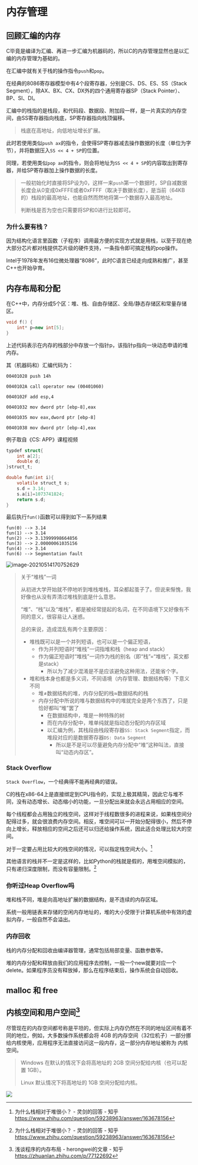 # 内存管理

## 回顾汇编的内存

C毕竟是编译为汇编、再进一步汇编为机器码的，所以C的内存管理显然也是以汇编的内存管理为基础的。

在汇编中就有关于栈的操作指令`push`和`pop`。

在经典的8086寄存器模型中有4个段寄存器，分别是CS、DS、ES、SS（Stack Segment），除AX、BX、CX、DX外的四个通用寄存器SP（Stack Pointer）、BP、SI、DI。

汇编中的栈指的是栈段，和代码段、数据段、附加段一样，是一片真实的内存空间，由SS寄存器指向栈底，SP寄存器指向栈顶偏移。

> 栈底在高地址，向低地址增长扩展。

此时若使用类似`push ax`的指令，会使得SP寄存器减去操作数据的长度（单位为字节），并将数据压入`SS << 4 + SP`的位置。

同理，若使用类似`pop ax`的指令，则会将地址为`SS << 4 + SP`的内容取出到寄存器，并给SP寄存器加上操作数据的长度。

> 一般初始化时直接将SP设为0，这样一来`push`第一个数据时，SP自减数据长度会从0变成0xFFFE或者0xFFFF（取决于数据长度），是当前（64KB的）栈段的最高地址，也能自然而然地将第一个数据存入最高地址。
>
> 判断栈是否为空也只需要将SP和0进行比较即可。

### 为什么要有栈？

因为结构化语言里函数（子程序）调用最方便的实现方式就是用栈，以至于现在绝大部分芯片都对栈提供芯片级的硬件支持，一条指令即可搞定栈的pop操作。

Intel于1978年发布16位微处理器“8086”，此时C语言已经走向成熟和推广，甚至C++也开始孕育。



## 内存布局和分配

在C++中，内存分成5个区：堆、栈、自由存储区、全局/静态存储区和常量存储区。



```c++
void f() { 
    int* p=new int[5]; 
}
```

上述代码表示在内存的栈部分中存放一个指针p，该指针p指向一块动态申请的堆内存。

其（机器码和）汇编代码为：

```lst
00401028 push 14h

0040102A call operator new (00401060)

0040102F add esp,4

00401032 mov dword ptr [ebp-8],eax

00401035 mov eax,dword ptr [ebp-8]

00401038 mov dword ptr [ebp-4],eax
```



例子取自《CS: APP》课程视频

```c
typdef struct{
    int a[2];
    double d;
}struct_t;

double fun(int i){
    volatile struct_t s;
    s.d = 3.14;
    s.a[i]=1073741824;
    return s.d;
}
```



最后执行`fun()`函数可以得到如下一系列结果

```
fun(0) --> 3.14
fun(1) --> 3.14
fun(2) --> 3.13999998664856
fun(3) --> 2.00000061035156
fun(4) --> 3.14
fun(6) --> Segmentation fault
```

![image-20210514170752629](C:\Users\Five\Desktop\note\img\image-20210514170752629.png)

> 关于“堆栈”一词
>
> 从初进大学开始就不停地听到堆栈堆栈，耳朵都起茧子了。但说来惭愧，我好像也从没有弄清过堆栈到底是什么意思。
>
> “堆”、“栈”以及“堆栈”，都是被经常提起的名词，在不同语境下又好像有不同的意义，很容易让人迷惑。
>
> 
>
> 总的来说，造成混乱有两个主要原因：
>
> * 堆栈既可以是一个并列短语，也可以是一个偏正短语，
>   * 作为并列短语时“堆栈”一词指堆和栈（heap and stack）
>   * 作为偏正短语时“堆栈”一词作为栈的别名（即“栈”=“堆栈”，英文都是stack）
>     * 所以为了减少混淆是不是应该避免这种用法，还能省个字。
> * 堆和栈本身也都是多义词，不同语境（内存管理、数据结构等）下意义不同
>   * 堆≠数据结构的堆，内存分配的栈≈数据结构的栈
>   * 内存分配中所说的堆与数据结构中的堆就完全是两个东西了，只是恰好都叫“堆”罢了
>     * 在数据结构中，堆是一种特殊的树
>     * 而在内存分配中，堆单纯就是指动态分配的内存区域
>     * 以汇编为例，其栈段由栈段寄存器`SS: Stack Segment`指定，而堆段对应的是数据寄存器`DS: Data Segment`
>       * 所以是不是可以尽量避免内存分配中“堆”这种叫法，直接叫“动态内存区”。
>



### Stack Overflow

`Stack Overflow`，一个经典得不能再经典的错误。



C的栈在x86-64上是直接绑定到CPU指令的，实现上极其精简，因此它与堆不同，没有动态增长、动态缩小的功能，一旦分配出来就会永远占用相应的空间。

每个线程都会占用独立的栈空间，这样对于线程数很多的进程来说，如果栈空间分配得过多，就会很浪费内存空间。相反，堆空间可以一开始分配得很小，然后不停向上增长，释放相应的空间之后还可以归还给操作系统，因此适合处理比较大的空间。

对于一定要占用比较大的栈空间的情况，可以指定栈空间大小。[^3]

其他语言的栈并不一定是这样的，比如Python的栈就是假的，用堆空间模拟的，只有递归深度限制，而没有容量限制。[^3]



### 你听过Heap Overflow吗

堆和栈不同，堆是向高地址扩展的数据结构，是不连续的内存区域。

系统一般用链表来存储的空闲内存地址的，堆的大小受限于计算机系统中有效的虚拟内存，一般自然不会溢出。



### 内存回收

栈的内存分配和回收由编译器管理，通常包括局部变量、函数参数等。

堆的内存分配和释放由我们的应用程序去控制，一般一个new就要对应一个delete。如果程序员没有释放掉，那么在程序结束后，操作系统会自动回收。



## malloc 和 free





## 内核空间和用户空间[^2]

尽管现在的内存空间都号称是平坦的，但实际上内存仍然在不同的地址区间有着不同的地位，例如，大多数操作系统都会将 4GB 的内存空间（32位机子）一部分挪给内核使用，应用程序无法直接访问这一段内存，这一部分内存地址被称为 内核空间。

> Windows 在默认的情况下会将高地址的 2GB 空间分配给内核（也可以配置 1GB）。
>
> Linux 默认情况下将高地址的 1GB 空间分配给内核。

![](C:/Users/Five/Desktop/note/img/v2-18fabec59a3f38e36a371caa5d1093a9_1440w.jpg)









[^1]: https://www.cnblogs.com/hanyonglu/archive/2011/04/12/2014212.html
[^2]: 浅谈程序的内存布局 - herongwei的文章 - 知乎 https://zhuanlan.zhihu.com/p/77122692
[^3]: 为什么栈相对于堆很小？ - 灵剑的回答 - 知乎 https://www.zhihu.com/question/59238963/answer/163678156